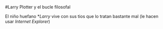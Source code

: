 
#Larry Plotter y el bucle filosofal

El niño huefano **Larry* vive con sus tios que lo tratan bastante mal 
(le hacen usar *Internet Explorer*)
